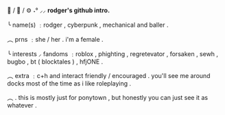 🐾 / 🦈 / ⚙️ ˖° ⸝⸝ **rodger's github intro.**

╰ name(s) ﹕rodger , cyberpunk , mechanical and baller .

︵ prns ﹕she / her . i'm a female .

╰ interests ⸝ fandoms ﹕roblox , phighting , regretevator , forsaken , sewh , bugbo , bt ( blocktales ) , hfjONE .

︵ extra ﹕c+h and interact friendly / encouraged . you'll see me around docks most of the time as i like roleplaying .

︵ . this is mostly just for ponytown , but honestly you can just see it as whatever .
